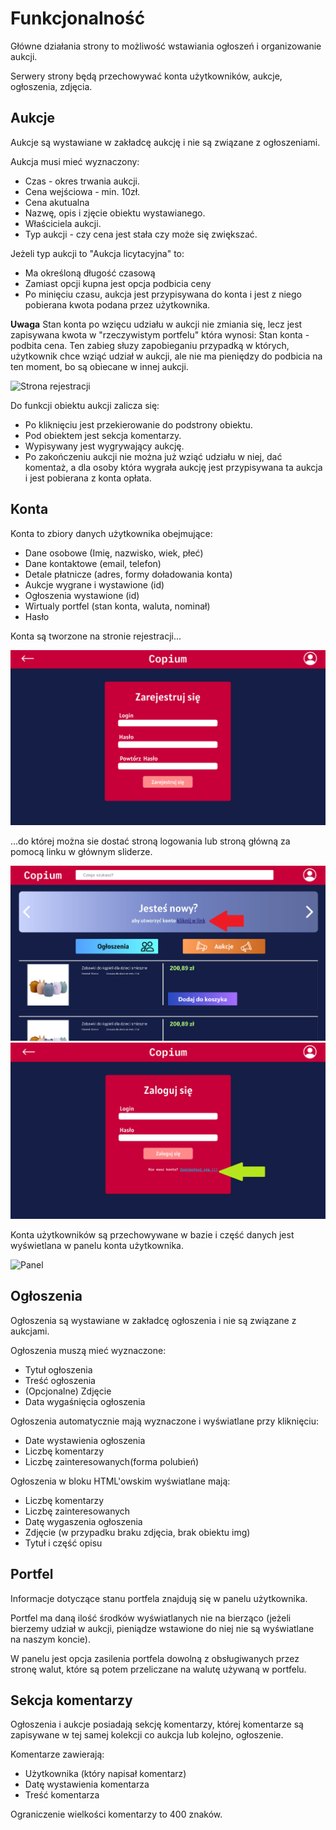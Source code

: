# Funkcjonalność

Główne działania strony to możliwość wstawiania ogłoszeń i organizowanie aukcji.

Serwery strony będą przechowywać konta użytkowników, aukcje, ogłoszenia, zdjęcia.

<h2>Aukcje</h2>

Aukcje są wystawiane w zakładcę aukcję i nie są związane z ogłoszeniami.

Aukcja musi mieć wyznaczony:

* Czas - okres trwania aukcji.
* Cena wejściowa - min. 10zł.
* Cena akutualna
* Nazwę, opis i zjęcie obiektu wystawianego.
* Właściciela aukcji.
* Typ aukcji - czy cena jest stała czy może się zwiększać.

Jeżeli typ aukcji to "Aukcja licytacyjna" to:

* Ma określoną długość czasową
* Zamiast opcji kupna jest opcja podbicia ceny
* Po minięciu czasu, aukcja jest przypisywana do konta i jest z niego pobierana kwota podana przez użytkownika.

**Uwaga**
Stan konta po wzięcu udziału w aukcji nie zmiania się, lecz jest zapisywana kwota w "rzeczywistym portfelu" która wynosi: Stan konta - podbita cena. Ten zabieg słuzy zapobieganiu przypadką w których, użytkownik chce wziąć udział w aukcji, ale nie ma pieniędzy do podbicia na ten moment, bo są obiecane w innej aukcji.

<img src="../graphic/md_graphics/Schemat_działania_portfela.png" alt="Strona rejestracji"/>



Do funkcji obiektu aukcji zalicza się:

* Po kliknięciu jest przekierowanie do podstrony obiektu.
* Pod obiektem jest sekcja komentarzy.
* Wypisywany jest wygrywający aukcję.
* Po zakończeniu aukcji nie można już wziąć udziału w niej, dać komentaż, a dla osoby która wygrała aukcję jest przypisywana ta aukcja i jest pobierana z konta opłata.
<h2>Konta</h2>

Konta to zbiory danych użytkownika obejmujące:
* Dane osobowe (Imię, nazwisko, wiek, płeć)
* Dane kontaktowe (email, telefon)
* Detale płatnicze (adres, formy doładowania konta)
* Aukcje wygrane i wystawione (id)
* Ogłoszenia wystawione (id)
* Wirtualy portfel (stan konta, waluta, nominał)
* Hasło

Konta są tworzone na stronie rejestracji...

<img src="../graphic/alpha/Register.png" alt="Strona rejestracji"/>

...do której można sie dostać stroną logowania lub stroną główną za pomocą linku w głównym sliderze.


<img src="../graphic/md_graphics/funk_home.png" alt="Strona główna"/>


<img src="../graphic/md_graphics/funk_log.png" alt="Strona logowania"/>

Konta użytkowników są przechowywane w bazie i część danych jest wyświetlana w panelu konta użytkownika.

<img src="../graphic/alpha/PanelUżytkownika.png" alt="Panel"/>

<h2>Ogłoszenia</h2>

Ogłoszenia są wystawiane w zakładcę ogłoszenia i nie są związane z aukcjami.

Ogłoszenia muszą mieć wyznaczone:
* Tytuł ogłoszenia
* Treść ogłoszenia
* (Opcjonalne) Zdjęcie
* Data wygaśnięcia ogłoszenia

Ogłoszenia automatycznie mają wyznaczone i wyświatlane przy kliknięciu:
* Date wystawienia ogłoszenia
* Liczbę komentarzy
* Liczbę zainteresowanych(forma polubień)

Ogłoszenia w bloku HTML'owskim wyświatlane mają:
* Liczbę komentarzy
* Liczbę zainteresowanych
* Datę wygaszenia ogłoszenia
* Zdjęcie (w przypadku braku zdjęcia, brak obiektu img)
* Tytuł i część opisu

<h2>Portfel</h2>

Informacje dotyczące stanu portfela znajdują się w panelu użytkownika.

Portfel ma daną ilość środków wyświatlanych nie na bierząco (jeżeli bierzemy udział w aukcji, pieniądze wstawione do niej nie są wyświatlane na naszym koncie).

W panelu jest opcja zasilenia portfela dowolną z obsługiwanych przez stronę walut, które są potem przeliczane na walutę używaną w portfelu.

<h2>Sekcja komentarzy</h2>

Ogłoszenia i aukcje posiadają sekcję komentarzy, której komentarze są zapisywane w tej samej kolekcji co aukcja lub kolejno, ogłoszenie.

Komentarze zawierają:

* Użytkownika (który napisał komentarz)
* Datę wystawienia komentarza
* Treść komentarza

Ograniczenie wielkości komentarzy to 400 znaków.

